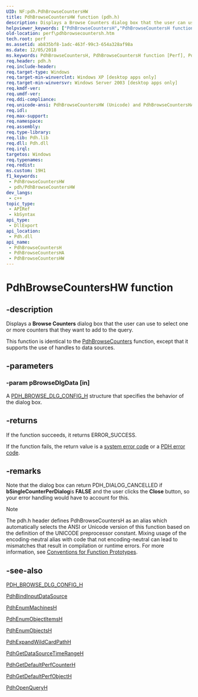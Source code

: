 ```yaml
---
UID: NF:pdh.PdhBrowseCountersHW
title: PdhBrowseCountersHW function (pdh.h)
description: Displays a Browse Counters dialog box that the user can use to select one or more counters that they want to add to the query. This function is identical to the PdhBrowseCounters function, except that it supports the use of handles to data sources.
helpviewer_keywords: ["PdhBrowseCountersH","PdhBrowseCountersH function [Perf]","PdhBrowseCountersHA","PdhBrowseCountersHW","_win32_pdhbrowsecountersh","base.pdhbrowsecountersh","pdh/PdhBrowseCountersH","pdh/PdhBrowseCountersHA","pdh/PdhBrowseCountersHW","perf.pdhbrowsecountersh"]
old-location: perf\pdhbrowsecountersh.htm
tech.root: perf
ms.assetid: ab835bf8-1adc-463f-99c3-654a328af98a
ms.date: 12/05/2018
ms.keywords: PdhBrowseCountersH, PdhBrowseCountersH function [Perf], PdhBrowseCountersHA, PdhBrowseCountersHW, _win32_pdhbrowsecountersh, base.pdhbrowsecountersh, pdh/PdhBrowseCountersH, pdh/PdhBrowseCountersHA, pdh/PdhBrowseCountersHW, perf.pdhbrowsecountersh
req.header: pdh.h
req.include-header: 
req.target-type: Windows
req.target-min-winverclnt: Windows XP [desktop apps only]
req.target-min-winversvr: Windows Server 2003 [desktop apps only]
req.kmdf-ver: 
req.umdf-ver: 
req.ddi-compliance: 
req.unicode-ansi: PdhBrowseCountersHW (Unicode) and PdhBrowseCountersHA (ANSI)
req.idl: 
req.max-support: 
req.namespace: 
req.assembly: 
req.type-library: 
req.lib: Pdh.lib
req.dll: Pdh.dll
req.irql: 
targetos: Windows
req.typenames: 
req.redist: 
ms.custom: 19H1
f1_keywords:
 - PdhBrowseCountersHW
 - pdh/PdhBrowseCountersHW
dev_langs:
 - c++
topic_type:
 - APIRef
 - kbSyntax
api_type:
 - DllExport
api_location:
 - Pdh.dll
api_name:
 - PdhBrowseCountersH
 - PdhBrowseCountersHA
 - PdhBrowseCountersHW
---
```


# PdhBrowseCountersHW function


## -description

Displays a <b>Browse Counters</b> dialog box that the user can use to select one or more counters that they want to add to the query. 
			

This function is identical to 
the <a href="https://docs.microsoft.com/windows/desktop/api/pdh/nf-pdh-pdhbrowsecountersa">PdhBrowseCounters</a> function, except that it supports the use of handles to data sources.

## -parameters

### -param pBrowseDlgData [in]

A 
<a href="/windows/win32/api/pdh/ns-pdh-pdh_browse_dlg_config_ha">PDH_BROWSE_DLG_CONFIG_H</a> structure that specifies the behavior of the dialog box.

## -returns

If the function succeeds, it returns ERROR_SUCCESS.
						

If the function fails, the return value is a 
<a href="https://docs.microsoft.com/windows/desktop/Debug/system-error-codes">system error code</a> or a 
<a href="https://docs.microsoft.com/windows/desktop/PerfCtrs/pdh-error-codes">PDH error code</a>.

## -remarks

Note that the dialog
   box can return PDH_DIALOG_CANCELLED if <b>bSingleCounterPerDialog</b>is <b>FALSE</b> and the user clicks the <b>Close</b> button, so your error handling would have to account for this.





> [!NOTE]
> The pdh.h header defines PdhBrowseCountersH as an alias which automatically selects the ANSI or Unicode version of this function based on the definition of the UNICODE preprocessor constant. Mixing usage of the encoding-neutral alias with code that not encoding-neutral can lead to mismatches that result in compilation or runtime errors. For more information, see [Conventions for Function Prototypes](/windows/win32/intl/conventions-for-function-prototypes).

## -see-also

<a href="/windows/win32/api/pdh/ns-pdh-pdh_browse_dlg_config_ha">PDH_BROWSE_DLG_CONFIG_H</a>



<a href="https://docs.microsoft.com/windows/desktop/api/pdh/nf-pdh-pdhbindinputdatasourcea">PdhBindInputDataSource</a>



<a href="https://docs.microsoft.com/windows/desktop/api/pdh/nf-pdh-pdhenummachinesha">PdhEnumMachinesH</a>



<a href="https://docs.microsoft.com/windows/desktop/api/pdh/nf-pdh-pdhenumobjectitemsha">PdhEnumObjectItemsH</a>



<a href="https://docs.microsoft.com/windows/desktop/api/pdh/nf-pdh-pdhenumobjectsha">PdhEnumObjectsH</a>



<a href="https://docs.microsoft.com/windows/desktop/api/pdh/nf-pdh-pdhexpandwildcardpathha">PdhExpandWildCardPathH</a>



<a href="https://docs.microsoft.com/windows/desktop/api/pdh/nf-pdh-pdhgetdatasourcetimerangeh">PdhGetDataSourceTimeRangeH</a>



<a href="https://docs.microsoft.com/windows/desktop/api/pdh/nf-pdh-pdhgetdefaultperfcounterha">PdhGetDefaultPerfCounterH</a>



<a href="https://docs.microsoft.com/windows/desktop/api/pdh/nf-pdh-pdhgetdefaultperfobjectha">PdhGetDefaultPerfObjectH</a>



<a href="https://docs.microsoft.com/windows/desktop/api/pdh/nf-pdh-pdhopenqueryh">PdhOpenQueryH</a>

